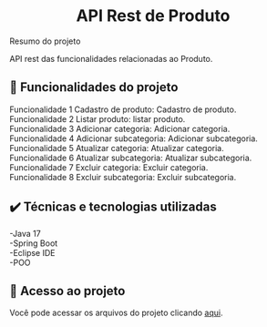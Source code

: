 <h1 align="center"> API Rest de Produto </h1>
Resumo do projeto

API rest das funcionalidades relacionadas ao Produto.

## 🔨 Funcionalidades do projeto
Funcionalidade 1 Cadastro de produto: Cadastro de produto.<br>
Funcionalidade 2 Listar produto: listar produto.<br>
Funcionalidade 3 Adicionar categoria: Adicionar categoria.<br>
Funcionalidade 4 Adicionar subcategoria: Adicionar subcategoria.<br>
Funcionalidade 5 Atualizar categoria: Atualizar categoria.<br>
Funcionalidade 6 Atualizar subcategoria: Atualizar subcategoria.<br>
Funcionalidade 7 Excluir categoria: Excluir categoria.<br>
Funcionalidade 8 Excluir subcategoria: Excluir subcategoria.<br>



## ✔️ Técnicas e tecnologias utilizadas
-Java 17<br>
-Spring Boot<br>
-Eclipse IDE<br>
-POO<br>

## 📁 Acesso ao projeto
Você pode acessar os arquivos do projeto clicando [aqui](https://github.com/Fernanda-Ferreira/apiRestProduto).